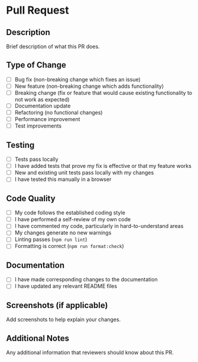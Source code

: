 # Pull Request

## Description
Brief description of what this PR does.

## Type of Change
- [ ] Bug fix (non-breaking change which fixes an issue)
- [ ] New feature (non-breaking change which adds functionality)
- [ ] Breaking change (fix or feature that would cause existing functionality to not work as expected)
- [ ] Documentation update
- [ ] Refactoring (no functional changes)
- [ ] Performance improvement
- [ ] Test improvements

## Testing
- [ ] Tests pass locally
- [ ] I have added tests that prove my fix is effective or that my feature works
- [ ] New and existing unit tests pass locally with my changes
- [ ] I have tested this manually in a browser

## Code Quality
- [ ] My code follows the established coding style
- [ ] I have performed a self-review of my own code
- [ ] I have commented my code, particularly in hard-to-understand areas
- [ ] My changes generate no new warnings
- [ ] Linting passes (`npm run lint`)
- [ ] Formatting is correct (`npm run format:check`)

## Documentation
- [ ] I have made corresponding changes to the documentation
- [ ] I have updated any relevant README files

## Screenshots (if applicable)
Add screenshots to help explain your changes.

## Additional Notes
Any additional information that reviewers should know about this PR.